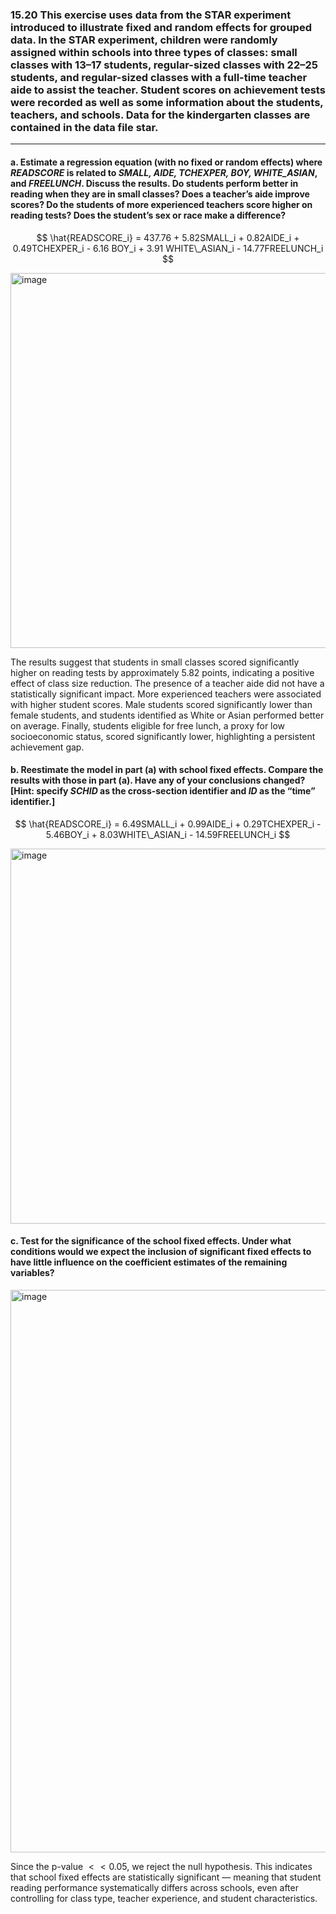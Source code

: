 ### 15.20 This exercise uses data from the STAR experiment introduced to illustrate fixed and random effects for grouped data. In the STAR experiment, children were randomly assigned within schools into three types of classes: small classes with 13–17 students, regular-sized classes with 22–25 students, and regular-sized classes with a full-time teacher aide to assist the teacher. Student scores on achievement tests were recorded as well as some information about the students, teachers, and schools. Data for the kindergarten classes are contained in the data file star.
---
#### a. Estimate a regression equation (with no fixed or random effects) where *READSCORE* is related to *SMALL, AIDE, TCHEXPER, BOY, WHITE_ASIAN*, and *FREELUNCH*. Discuss the results. Do students perform better in reading when they are in small classes? Does a teacher’s aide improve scores? Do the students of more experienced teachers score higher on reading tests? Does the student’s sex or race make a difference?

$$
\hat{READSCORE_i} = 437.76 + 5.82SMALL_i + 0.82AIDE_i + 0.49TCHEXPER_i - 6.16 BOY_i + 3.91 WHITE\_ASIAN_i - 14.77FREELUNCH_i
$$

<img width="600" alt="image" src="https://github.com/user-attachments/assets/26867214-7e67-40fa-801b-42e201cd4aaf" />

The results suggest that students in small classes scored significantly higher on reading tests by approximately 5.82 points, indicating a positive effect of class size reduction. The presence of a teacher aide did not have a statistically significant impact. More experienced teachers were associated with higher student scores. Male students scored significantly lower than female students, and students identified as White or Asian performed better on average. Finally, students eligible for free lunch, a proxy for low socioeconomic status, scored significantly lower, highlighting a persistent achievement gap.

#### b. Reestimate the model in part (a) with school fixed effects. Compare the results with those in part (a). Have any of your conclusions changed? [Hint: specify *SCHID* as the cross-section identifier and *ID* as the “time” identifier.]

$$
\hat{READSCORE_i} = 6.49SMALL_i + 0.99AIDE_i + 0.29TCHEXPER_i - 5.46BOY_i + 8.03WHITE\_ASIAN_i - 14.59FREELUNCH_i
$$

<img width="600" alt="image" src="https://github.com/user-attachments/assets/9828c764-cbb0-484c-b423-03fc5dc0d1a8" />

#### c. Test for the significance of the school fixed effects. Under what conditions would we expect the inclusion of significant fixed effects to have little influence on the coefficient estimates of the remaining variables?

<img width="900" alt="image" src="https://github.com/user-attachments/assets/712ab9fb-c389-4fc8-9f0a-ef52463266ad" />

Since the p-value $<<0.05$, we reject the null hypothesis. This indicates that school fixed effects are statistically significant — meaning that student reading performance systematically differs across schools, even after controlling for class type, teacher experience, and student characteristics.

